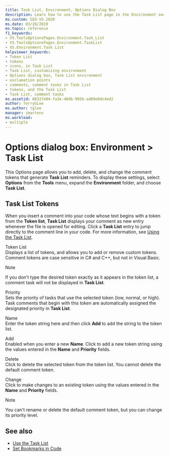 ```yaml
---
title: Task List, Environment, Options Dialog Box
description: Learn how to use the Task List page in the Environment section to add, delete, and change the comment tokens that generate Task List reminders.
ms.custom: SEO-VS-2020
ms.date: 03/28/2019
ms.topic: reference
f1_keywords:
- VS.ToolsOptionsPages.Environment.Task_List
- VS.ToolsOptionsPages.Environment.TaskList
- VS.Environment.Task List
helpviewer_keywords:
- Token List
- tokens
- icons, in Task List
- Task List, customizing environment
- Options dialog box, Task List environment
- exclamation points
- comments, comment tasks in Task List
- tokens, and the Task List
- Task List, comment tasks
ms.assetid: 88327e04-fa3e-48db-995b-ad89e0dc4ed2
author: TerryGLee
ms.author: tglee
manager: jmartens
ms.workload:
- multiple
---
```

# Options dialog box: Environment \> Task List

This Options page allows you to add, delete, and change the comment tokens that generate **Task List** reminders. To display these settings, select **Options** from the **Tools** menu, expand the **Environment** folder, and choose **Task List**.

## Task List Tokens

When you insert a comment into your code whose text begins with a token from the **Token list**, **Task List** displays your comment as new entry whenever the file is opened for editing. Click a **Task List** entry to jump directly to the comment line in your code. For more information, see [Using the Task List](../../ide/using-the-task-list.md).

Token List\
Displays a list of tokens, and allows you to add or remove custom tokens. Comment tokens are case sensitive in C# and C++, but not in Visual Basic.

> [!NOTE]
> If you don't type the desired token exactly as it appears in the token list, a comment task will not be displayed in **Task List**.

Priority\
Sets the priority of tasks that use the selected token (low, normal, or high). Task comments that begin with this token are automatically assigned the designated priority in **Task List**.

Name\
Enter the token string here and then click **Add** to add the string to the token list.

Add\
Enabled when you enter a new **Name**. Click to add a new token string using the values entered in the **Name** and **Priority** fields.

Delete\
Click to delete the selected token from the token list. You cannot delete the default comment token.

Change\
Click to make changes to an existing token using the values entered in the **Name** and **Priority** fields.

> [!NOTE]
> You can't rename or delete the default comment token, but you can change its priority level.

## See also

- [Use the Task List](../../ide/using-the-task-list.md)
- [Set Bookmarks in Code](../../ide/setting-bookmarks-in-code.md)
